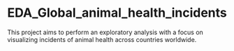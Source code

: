 # EDA_Global_animal_health_incidents

This project aims to perform an exploratory analysis with a focus on visualizing incidents of animal health across countries worldwide.
